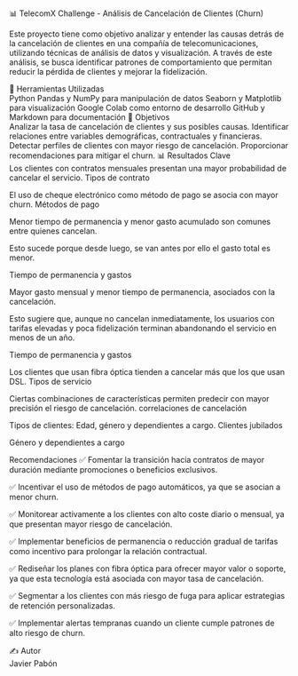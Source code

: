 📊 TelecomX Challenge - Análisis de Cancelación de Clientes (Churn)  

Este proyecto tiene como objetivo analizar y entender las causas detrás de la cancelación de clientes en una compañía de telecomunicaciones, utilizando técnicas de análisis de datos y visualización. A través de este análisis, se busca identificar patrones de comportamiento que permitan reducir la pérdida de clientes y mejorar la fidelización.  

🧰 Herramientas Utilizadas  
Python
Pandas y NumPy para manipulación de datos
Seaborn y Matplotlib para visualización
Google Colab como entorno de desarrollo
GitHub y Markdown para documentación
📌 Objetivos  
Analizar la tasa de cancelación de clientes y sus posibles causas.
Identificar relaciones entre variables demográficas, contractuales y financieras.
Detectar perfiles de clientes con mayor riesgo de cancelación.
Proporcionar recomendaciones para mitigar el churn.
📊 Resultados Clave  
Los clientes con contratos mensuales presentan una mayor probabilidad de cancelar el servicio.
Tipos de contrato
  
El uso de cheque electrónico como método de pago se asocia con mayor churn.
Métodos de pago

Menor tiempo de permanencia y menor gasto acumulado son comunes entre quienes cancelan.

Esto sucede porque desde luego, se van antes por ello el gasto total es menor.

Tiempo de permanencia y gastos

Mayor gasto mensual y menor tiempo de permanencia, asociados con la cancelación.

Esto sugiere que, aunque no cancelan inmediatamente, los usuarios con tarifas elevadas y poca fidelización terminan abandonando el servicio en menos de un año.

Tiempo de permanencia y gastos

Los clientes que usan fibra óptica tienden a cancelar más que los que usan DSL.
Tipos de servicio

Ciertas combinaciones de características permiten predecir con mayor precisión el riesgo de cancelación.
correlaciones de cancelación

Tipos de clientes: Edad, género y dependientes a cargo.
Clientes jubilados

Género y dependientes a cargo
  
Recomendaciones
✅ Fomentar la transición hacia contratos de mayor duración mediante promociones o beneficios exclusivos.

✅ Incentivar el uso de métodos de pago automáticos, ya que se asocian a menor churn.

✅ Monitorear activamente a los clientes con alto coste diario o mensual, ya que presentan mayor riesgo de cancelación.

✅ Implementar beneficios de permanencia o reducción gradual de tarifas como incentivo para prolongar la relación contractual.

✅ Rediseñar los planes con fibra óptica para ofrecer mayor valor o soporte, ya que esta tecnología está asociada con mayor tasa de cancelación.

✅ Segmentar a los clientes con más riesgo de fuga para aplicar estrategias de retención personalizadas.

✅ Implementar alertas tempranas cuando un cliente cumple patrones de alto riesgo de churn.

✍️ Autor  
Javier Pabón
